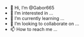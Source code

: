 - 👋 Hi, I’m @Gabor665
- 👀 I’m interested in ...
- 🌱 I’m currently learning ...
- 💞️ I’m looking to collaborate on ...
- 📫 How to reach me ...

<!---
Gabor665/Gabor665 is a ✨ special ✨ repository because its `README.md` (this file) appears on your GitHub profile.
You can click the Preview link to 

 a look at your changes.
--->
